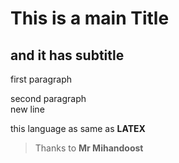 # This is a main Title
## and it has subtitle
first paragraph

second paragraph  
new line

this language as same as **LATEX**

>Thanks to  **Mr Mihandoost**
>
